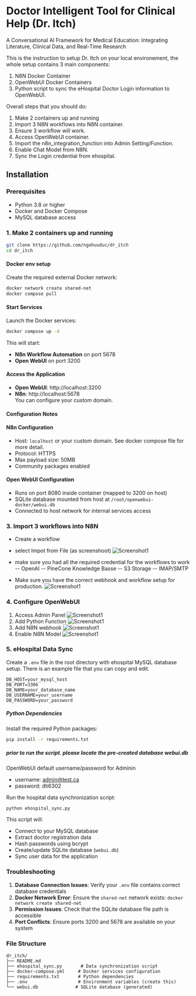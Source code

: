 # Doctor Intelligent Tool for Clinical Help (Dr. Itch)
A Conversational AI Framework for Medical Education: Integrating Literature, Clinical Data, and Real-Time Research

This is the instruction to setup Dr. Itch on your local environement, the whole setup contains 3 main components: 
1. N8N Docker Container
2. OpenWebUI Docker Containers 
3. Python script to sync the eHospital Doctor Login information to OpenWebUI.


Overall steps that you should do: 
1. Make 2 containers up and running 
2. Import 3 N8N workflows into N8N container. 
3. Ensure 3 workflow will work.
4. Access OpenWebUI container.
5. Import the n8n_integration_function into Admin Setting/Function. 
6. Enable Chat Model from N8N. 
7. Sync the Login credential from ehospital. 


## Installation

### Prerequisites

- Python 3.8 or higher
- Docker and Docker Compose
- MySQL database access

### 1. Make 2 containers up and running

```bash
git clone https://github.com/ngohuuduc/dr_itch
cd dr_itch
```
#### Docker env setup 


Create the required external Docker network:

```bash
docker network create shared-net
docker compose pull 
```

#### Start Services

Launch the Docker services:

```bash
docker compose up -d
```

This will start:
- **N8n Workflow Automation** on port 5678
- **Open WebUI** on port 3200

#### Access the Application

- **Open WebUI**: http://localhost:3200
- **N8n**: http://localhost:5678  
You can configure your custom domain.

#### Configuration Notes

#### N8n Configuration
- Host: `localhost` or your custom domain. See docker compose file for more detail.
- Protocol: HTTPS
- Max payload size: 50MB 
- Community packages enabled

#### Open WebUI Configuration
- Runs on port 8080 inside container (mapped to 3200 on host)
- SQLite database mounted from host at `/root/openwebui-docker/webui.db`
- Connected to host network for internal services access

### 3. Import 3 workflows into N8N

- Create a workflow 
- select Impot from File (as screenshoot)
![Screenshot1](images/import_workflow.png)
- make sure you had all the required credential for the workflows to work 
-- OpenAI 
-- PineCone Knowledge Basse
-- S3 Storage 
-- IMAP/SMTP 

- Make sure you have the correct webhook and workflow setup for production.
![Screenshot1](images/n8n_webhook_configure.png)



### 4. Configure OpenWebUI
1. Access Admin Panel
![Screenshot1](images/admin_panel.png)
2. Add Python Function 
![Screenshot1](images/add_function.png)
3. Add N8N webhook
![Screenshot1](images/n8n_webhook.png)
4. Enable N8N Model 
![Screenshot1](images/openwebui_model.png)



### 5. eHospital Data Sync 

Create a `.env` file in the root directory with ehospital MySQL database setup. There is an example file that you can copy and edit. 

```env
DB_HOST=your_mysql_host
DB_PORT=3306
DB_NAME=your_database_name
DB_USERNAME=your_username
DB_PASSWORD=your_password
```

##### Python Dependencies

Install the required Python packages:

```bash
pip install -r requirements.txt
```



##### prior to run the script. please locate the pre-created database webui.db 
OpenWebUI default username/password for Adminin

- username: admin@test.ca
- password: dti6302

Run the hospital data synchronization script:

```bash
python ehospital_sync.py
```

This script will:
- Connect to your MySQL database
- Extract doctor registration data
- Hash passwords using bcrypt
- Create/update SQLite database (`webui.db`)
- Sync user data for the application


### Troubleshooting

1. **Database Connection Issues**: Verify your `.env` file contains correct database credentials
2. **Docker Network Error**: Ensure the `shared-net` network exists: `docker network create shared-net`
3. **Permission Issues**: Check that the SQLite database file path is accessible
4. **Port Conflicts**: Ensure ports 3200 and 5678 are available on your system

### File Structure

```
dr_itch/
├── README.md
├── ehospital_sync.py       # Data synchronization script
├── docker-compose.yml     # Docker services configuration
├── requirements.txt       # Python dependencies
├── .env                   # Environment variables (create this)
└── webui.db              # SQLite database (generated)
```
